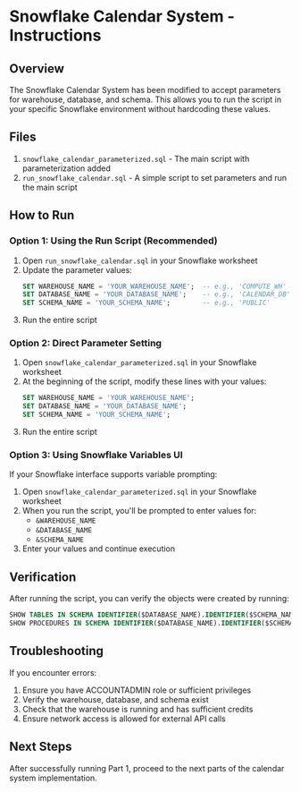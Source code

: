 # Snowflake Calendar System - Instructions

## Overview

The Snowflake Calendar System has been modified to accept parameters for warehouse, database, and schema. This allows you to run the script in your specific Snowflake environment without hardcoding these values.

## Files

1. `snowflake_calendar_parameterized.sql` - The main script with parameterization added
2. `run_snowflake_calendar.sql` - A simple script to set parameters and run the main script

## How to Run

### Option 1: Using the Run Script (Recommended)

1. Open `run_snowflake_calendar.sql` in your Snowflake worksheet
2. Update the parameter values:
   ```sql
   SET WAREHOUSE_NAME = 'YOUR_WAREHOUSE_NAME';  -- e.g., 'COMPUTE_WH'
   SET DATABASE_NAME = 'YOUR_DATABASE_NAME';    -- e.g., 'CALENDAR_DB'
   SET SCHEMA_NAME = 'YOUR_SCHEMA_NAME';        -- e.g., 'PUBLIC'
   ```
3. Run the entire script

### Option 2: Direct Parameter Setting

1. Open `snowflake_calendar_parameterized.sql` in your Snowflake worksheet
2. At the beginning of the script, modify these lines with your values:
   ```sql
   SET WAREHOUSE_NAME = 'YOUR_WAREHOUSE_NAME';
   SET DATABASE_NAME = 'YOUR_DATABASE_NAME';
   SET SCHEMA_NAME = 'YOUR_SCHEMA_NAME';
   ```
3. Run the entire script

### Option 3: Using Snowflake Variables UI

If your Snowflake interface supports variable prompting:

1. Open `snowflake_calendar_parameterized.sql` in your Snowflake worksheet
2. When you run the script, you'll be prompted to enter values for:
   - `&WAREHOUSE_NAME`
   - `&DATABASE_NAME`
   - `&SCHEMA_NAME`
3. Enter your values and continue execution

## Verification

After running the script, you can verify the objects were created by running:

```sql
SHOW TABLES IN SCHEMA IDENTIFIER($DATABASE_NAME).IDENTIFIER($SCHEMA_NAME);
SHOW PROCEDURES IN SCHEMA IDENTIFIER($DATABASE_NAME).IDENTIFIER($SCHEMA_NAME);
```

## Troubleshooting

If you encounter errors:

1. Ensure you have ACCOUNTADMIN role or sufficient privileges
2. Verify the warehouse, database, and schema exist
3. Check that the warehouse is running and has sufficient credits
4. Ensure network access is allowed for external API calls

## Next Steps

After successfully running Part 1, proceed to the next parts of the calendar system implementation.